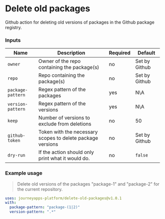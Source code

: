 # Delete old packages

Github action for deleting old versions of packages in the Github package registry.

### Inputs

| Name              | Description                                                | Required           | Default       |
| ----------------- | ---------------------------------------------------------- | ------------------ | ------------- |
| `owner`           | Owner of the repo containing the package(s)                | no                 | Set by Github |
| `repo`            | Repo containing the package(s)                             | no                 | Set by Github |
| `package-pattern` | Regex pattern of the packages                              | yes                | N\A           |
| `version-pattern` | Regex pattern of the versions                              | yes                | N\A           |
| `keep`            | Number of versions to exclude from deletions               | no                 | 50            |
| `github-token`    | Token with the necessary scopes to delete package versions | no                 | Set by Github |
| `dry-run`         | If the action should only print what it would do.          | no                 | `false`       |

### Example usage

> Delete old versions of the packages "package-1" and "package-2" for the current repository.

```yaml
uses: journeyapps-platform/delete-old-packages@v1.0.1
with:
  package-pattern: "package-(1|2)"
  version-pattern: ".*"
```
